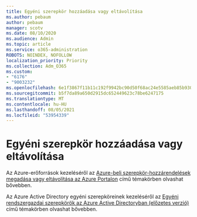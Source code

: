 ```yaml
---
title: Egyéni szerepkör hozzáadása vagy eltávolítása
ms.author: pebaum
author: pebaum
manager: scotv
ms.date: 08/10/2020
ms.audience: Admin
ms.topic: article
ms.service: o365-administration
ROBOTS: NOINDEX, NOFOLLOW
localization_priority: Priority
ms.collection: Adm_O365
ms.custom:
- "6176"
- "9003232"
ms.openlocfilehash: 6e1f3867f11b11c192f9942bc90d50f68ac24e5585aeb85b930b7c264f282d07
ms.sourcegitcommit: b5f7da89a650d2915dc652449623c78be6247175
ms.translationtype: MT
ms.contentlocale: hu-HU
ms.lasthandoff: 08/05/2021
ms.locfileid: "53954339"
---
```

# <a name="add-or-remove-a-custom-role"></a>Egyéni szerepkör hozzáadása vagy eltávolítása

Az Azure-erőforrások kezeléséről az [Azure-beli szerepkör-hozzárendelések megadása vagy eltávolítása az Azure Portalon](https://docs.microsoft.com/azure/role-based-access-control/role-assignments-portal) című témakörben olvashat bővebben.

Az Azure Active Directory egyéni szerepköreinek kezeléséről az [Egyéni rendszergazdai szerepkörök az Azure Active Directoryban (előzetes verzió)](https://docs.microsoft.com/azure/active-directory/users-groups-roles/roles-custom-overview) című témakörben olvashat bővebben.
